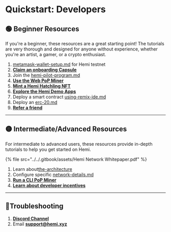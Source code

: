 # Quickstart: Developers

## 🟢 Beginner Resources

If you're a beginner, these resources are a great starting point! The tutorials are very thorough and designed for anyone without experience, whether you're an artist, a gamer, or a crypto enthusiast.&#x20;

1. [metamask-wallet-setup.md](../../how-to-tutorials/metamask-wallet-setup.md "mention") for Hemi testnet
2. [**Claim an onboarding Capsule**](../../how-to-tutorials/capsules/tutorial.md)
3. Join the [hemi-pilot-program.md](../../governance/hemi-pilot-program.md "mention")
4. [**Use the Web PoP Miner**](https://pop-miner.hemi.xyz)
5. [**Mint a Hemi Hatchling NFT**](https://hemihatchlings-test.hemi.xyz)
6. [**Explore the Hemi Demo Apps**](https://app.hemi.xyz/en/demos/)
7. Deploy a smart contract [using-remix-ide.md](../../how-to-tutorials/tutorials/using-remix-ide.md "mention")&#x20;
8. Deploy an [erc-20.md](../../how-to-tutorials/tutorials/erc-20.md "mention")
9. [**Refer a friend**](https://points.absinthe.network/hemi)

***

## 🟡 Intermediate/Advanced Resources

For intermediate to advanced users, these resources provide in-depth tutorials to help you get started on Hemi.

{% file src="../../.gitbook/assets/Hemi Network Whitepaper.pdf" %}

1. Learn about[the-architecture](../../foundational-topics/the-architecture/ "mention")
2. Configure specific [network-details.md](../network-details.md "mention")
3. [**Run a CLI PoP Miner**](../../how-to-tutorials/pop-mining/setup-part-1.md)
4. [**Learn about developer incentives**](../../governance/incentives/)

***

## 📐Troubleshooting

1. [**Discord Channel**](https://discord.com/channels/1202677849887080508/1217860733820469298)
2. Email [**support@hemi.xyz**](mailto:support@hemi.xyz)
